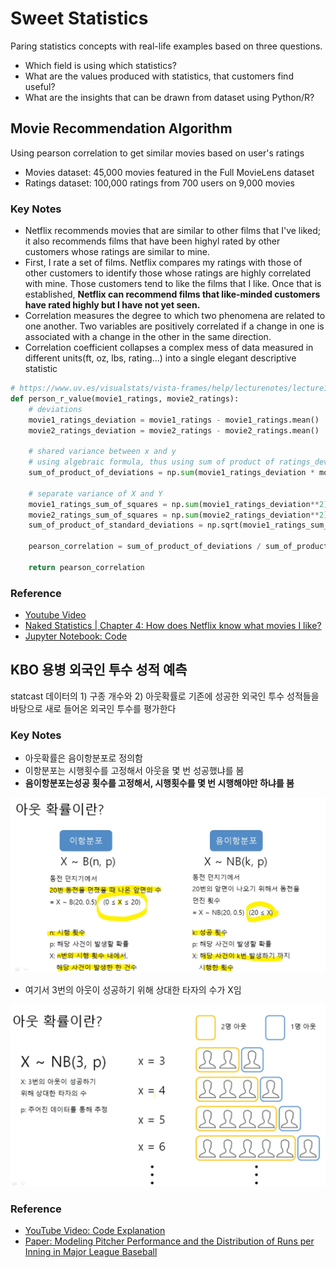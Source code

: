 # Sweet Statistics

Paring statistics concepts with real-life examples based on three questions.

* Which field is using which statistics?
* What are the values produced with statistics, that customers find useful?
* What are the insights that can be drawn from dataset using Python/R? 



## Movie Recommendation Algorithm

Using pearson correlation to get similar movies based on user's ratings

* Movies dataset: 45,000 movies featured in the Full MovieLens dataset
* Ratings dataset: 100,000 ratings from 700 users on 9,000 movies

### Key Notes

* Netflix recommends movies that are similar to other films that I've liked; it also recommends films that have been highyl rated by other customers whose ratings are similar to mine.
* First, I rate a set of films. Netflix compares my ratings with those of other customers to identify those whose ratings are highly correlated with mine. Those customers tend to like the films that I like. Once that is established, **Netflix can recommend films that like-minded customers have rated highly but I have not yet seen.** 
* Correlation measures the degree to which two phenomena are related to one another. Two variables are positively correlated if a change in one is associated with a change in the other in the same direction.
* Correlation coefficient collapses a complex mess of data measured in different units(ft, oz, lbs, rating...) into a single elegant descriptive statistic 

```python
# https://www.uv.es/visualstats/vista-frames/help/lecturenotes/lecture11/pearson-ovrh.html
def person_r_value(movie1_ratings, movie2_ratings):
    # deviations
    movie1_ratings_deviation = movie1_ratings - movie1_ratings.mean()
    movie2_ratings_deviation = movie2_ratings - movie2_ratings.mean()
    
    # shared variance between x and y
    # using algebraic formula, thus using sum of product of ratings_deviation instead of covariance
    sum_of_product_of_deviations = np.sum(movie1_ratings_deviation * movie2_ratings_deviation) 
    
    # separate variance of X and Y
    movie1_ratings_sum_of_squares = np.sum(movie1_ratings_deviation**2)
    movie2_ratings_sum_of_squares = np.sum(movie2_ratings_deviation**2)
    sum_of_product_of_standard_deviations = np.sqrt(movie1_ratings_sum_of_squares * movie2_ratings_sum_of_squares)
    
    pearson_correlation = sum_of_product_of_deviations / sum_of_product_of_standard_deviations
    
    return pearson_correlation
```

### Reference

* [Youtube Video](https://www.youtube.com/watch?v=mLwMe4KUZz8)
* [Naked Statistics | Chapter 4: How does Netflix know what movies I like?](https://www.academia.edu/15178144/Naked_Statistics)
* [Jupyter Notebook: Code](https://github.com/snoop2head/pd_bamboo_forest/blob/master/Movie-recommendation-algorithm.ipynb)



## KBO 용병 외국인 투수 성적 예측

statcast 데이터의 1) 구종 개수와 2) 아웃확률로 기존에 성공한 외국인 투수 성적들을 바탕으로 새로 들어온 외국인 투수를 평가한다

### Key Notes

* 아웃확률은 음이항분포로 정의함
* 이항분포는 시행횟수를 고정해서 아웃을 몇 번 성공했냐를 봄
* **음이항분포는성공 횟수를 고정해서, 시행횟수를 몇 번 시행해야만 하냐를 봄**

![image-20200718121934552](./images/image-20200718121934552.png)

* 여기서 3번의 아웃이 성공하기 위해 상대한 타자의 수가 X임

![image-20200718122011345](./images/image-20200718122011345.png)

### Reference

* [YouTube Video: Code Explanation](https://www.youtube.com/watch?v=xExpvGsmLzE)
* [Paper: Modeling Pitcher Performance and the Distribution of Runs per Inning in Major League Baseball](./papers/modeling_pitcher_performance.pdf)



